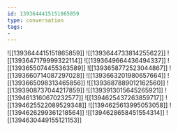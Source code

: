 ```yaml
---
id: 1393644415151865859
type: conversation
tags:
- 
---
```

![[1393644415151865859]]
![[1393644733814255622]]
![[1393647179999322114]]
![[1393649664436494337]]
![[1393655074455363589]]
![[1393658772523044867]]
![[1393660714087297028]]
![[1393663201980657664]]
![[1393665098313465856]]
![[1393687889012162560]]
![[1393908737044217859]]
![[1393913015645265921]]
![[1394613160670232577]]
![[1394625437263859717]]
![[1394625522089529348]]
![[1394625613995053058]]
![[1394626299361218564]]
![[1394628658451554314]]
![[1394630449155121153]]

